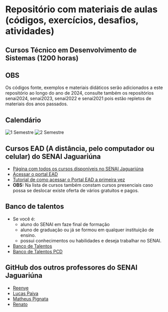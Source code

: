 # Repositório com materiais de aulas (códigos, exercícios, desafios, atividades)
## Cursos Técnico em Desenvolvimento de Sistemas (1200 horas)
## OBS
Os códigos fonte, exemplos e materiais didáticos serão adicionados a este repositório ao longo do ano de 2024, consulte também os repositórios senai2024, senai2023, senai2022 e senai2021 pois estão repletos de materiais dos anos passados.
## Calendário
![1 Semestre](https://raw.githubusercontent.com/wellifabio/senai2024/main/assets/calendario01.png)
![2 Semestre](https://raw.githubusercontent.com/wellifabio/senai2024/main/assets/calendario02.png)

## Cursos EAD (A distância, pelo computador ou celular) do SENAI Jaguariúna
- [Página com todos os cursos disponíveis no SENAI Jaguariúna](https://jaguariuna.sp.senai.br/cursos/13/899/formacao-inicial-e-continuada?Parent=898)
- [Acessar o portal EAD](https://ead.sp.senai.br)
- [Tutorial de como acessar o Portal EAD a primeira vez](https://ead.sp.senai.br/tutorial/comoacessar/)
- **OBS:** Na lista de cursos também constam cursos presenciais caso possa se deslocar existe oferta de vários gratuitos e pagos.

## Banco de talentos
- Se você é:
    - aluno do SENAI em faze final de formação
    - aluno de graduação ou já se formou em qualquer instituição de ensino.
    - possui conhecimentos ou habilidades e deseja trabalhar no SENAI.
- [Banco de Talentos](https://sesisenaisp.jobs.recrut.ai/)
- [Banco de Talentos PCD](https://sesisenaisp.jobs.recrut.ai/job/LKJV4W)

## GitHub dos outros professores do SENAI Jaguariúna
- [Reenye](https://github.com/ReenyeLima)
- [Lucas Paiva](https://github.com/lucasPaiva00)
- [Matheus Pignata](https://github.com/MatheusPignata)
- [Renato](https://github.com/remajag)